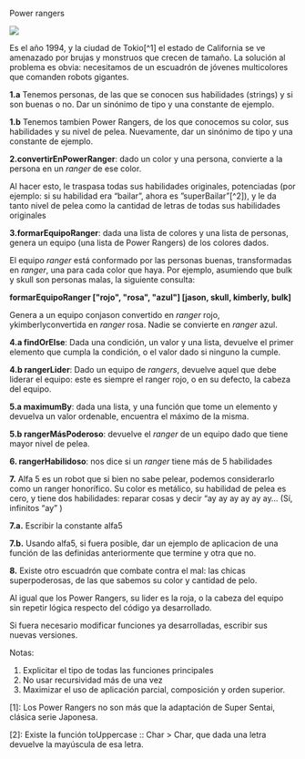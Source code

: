 ﻿Power rangers 

![](Aspose.Words.1eaf4adf-be67-49d6-94b2-9e9bd3e4752f.001.png)

Es el año 1994, y la ciudad de Tokio[^1] el estado de California se ve amenazado por brujas y monstruos que crecen de tamaño. La solución al problema es obvia: necesitamos de un escuadrón de jóvenes multicolores que comanden robots gigantes. 

**1.a** Tenemos personas, de las que se conocen sus habilidades (strings) y si son buenas o no. Dar un sinónimo de tipo y una constante de ejemplo.

**1.b** Tenemos tambien Power Rangers, de los que conocemos su color, sus habilidades y su nivel de pelea. Nuevamente, dar un sinónimo de tipo y una constante de ejemplo.

**2.convertirEnPowerRanger**: dado un color y una persona, convierte a la persona en un *ranger* de ese color.

Al hacer esto, le traspasa todas sus habilidades originales, potenciadas (por ejemplo: si su habilidad era “bailar”, ahora es ”superBailar”[^2]), y le da tanto nivel de pelea como la cantidad de letras de todas sus habilidades originales

**3.formarEquipoRanger**: dada una lista de colores y una lista de personas, genera un equipo (una lista de Power Rangers) de los colores dados.

El equipo *ranger* está conformado por las personas buenas, transformadas en *ranger*, una para cada color que haya. Por ejemplo, asumiendo que bulk y skull son personas malas, la siguiente consulta:

**formarEquipoRanger ["rojo", "rosa", "azul"] [jason, skull, kimberly, bulk]**

Genera a un equipo conjason convertido en *ranger* rojo, ykimberlyconvertida en *ranger* rosa. Nadie se convierte en *ranger* azul.

**4.a findOrElse**: Dada una condición, un valor y una lista, devuelve el primer elemento que cumpla la condición, o el valor dado si ninguno la cumple.

**4.b rangerLider**: Dado un equipo de *rangers*, devuelve aquel que debe liderar el equipo: este es siempre el ranger rojo, o en su defecto, la cabeza del equipo.

**5.a maximumBy**: dada una lista, y una función que tome un elemento y devuelva un valor ordenable, encuentra el máximo de la misma.

**5.b rangerMásPoderoso**: devuelve el *ranger* de un equipo dado que tiene mayor nivel de pelea.

**6. rangerHabilidoso**: nos dice si un *ranger* tiene más de 5 habilidades

**7.** Alfa 5 es un robot que si bien no sabe pelear, podemos considerarlo como un ranger honorífico. Su color es metálico, su habilidad de pelea es cero, y tiene dos habilidades: reparar cosas y decir “ay ay ay ay ay ay… (Sí, infinitos “ay” ) 

**7.a.** Escribir la constante alfa5 

**7.b.** Usando alfa5, si fuera posible, dar un ejemplo de aplicacion de una función de las definidas anteriormente que termine y otra que no.

**8.** Existe otro escuadrón que combate contra el mal: las chicas superpoderosas, de las que sabemos su color y cantidad de pelo. 

Al igual que los Power Rangers, su lider es la roja, o la cabeza del equipo sin repetir lógica respecto del código ya desarrollado.

Si fuera necesario modificar funciones ya desarrolladas, escribir sus nuevas versiones.

Notas:

1. Explicitar el tipo de todas las funciones principales
1. No usar recursividad más de una vez
1. Maximizar el uso de aplicación parcial, composición y orden superior.

[1]: Los Power Rangers no son más que la adaptación de Super Sentai, clásica serie Japonesa.

[2]: Existe la función toUppercase :: Char ­> Char, que dada una letra devuelve la mayúscula de esa letra.